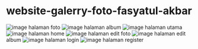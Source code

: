 # website-galerry-foto-fasyatul-akbar
![image](https://github.com/fasyatul/website-galerry-foto-fasyatul-akbar/assets/157565461/7520f864-c719-4a00-af4d-db8660bdbbfd)
halaman foto
![image](https://github.com/fasyatul/website-galerry-foto-fasyatul-akbar/assets/157565461/1e58863d-7ff0-4654-a9c4-123facb29337)
halaman album
![image](https://github.com/fasyatul/website-galerry-foto-fasyatul-akbar/assets/157565461/fed36e57-5ab9-4a6b-96df-793a6712ea1f)
halaman utama
![image](https://github.com/fasyatul/website-galerry-foto-fasyatul-akbar/assets/157565461/dae32b0d-1925-4899-80ac-e27768e4fdd3)
halaman home
![image](https://github.com/fasyatul/website-galerry-foto-fasyatul-akbar/assets/157565461/0c44a25c-b9db-4de4-b3aa-f1d1be935857)
halaman edit foto
![image](https://github.com/fasyatul/website-galerry-foto-fasyatul-akbar/assets/157565461/2d77bd91-786d-4222-aa67-9c9c471bac76)
halaman edit album
![image](https://github.com/fasyatul/website-galerry-foto-fasyatul-akbar/assets/157565461/25968755-f3e4-4731-aa5b-e8f2574ffb65)
halaman login
![image](https://github.com/fasyatul/website-galerry-foto-fasyatul-akbar/assets/157565461/4179b0d4-c3b9-4c49-aec9-814be10744bd)
halaman register
